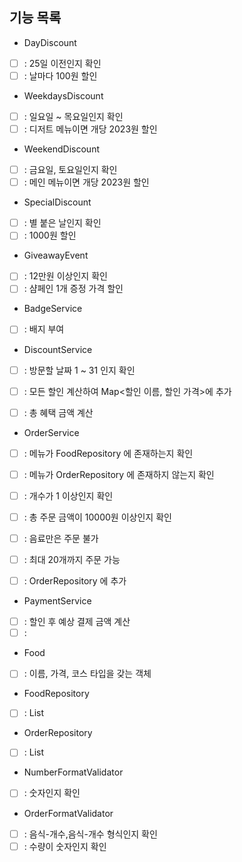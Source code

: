 ## 기능 목록
- DayDiscount
- [ ] : 25일 이전인지 확인
- [ ] : 날마다 100원 할인

- WeekdaysDiscount
- [ ] : 일요일 ~ 목요일인지 확인
- [ ] : 디저트 메뉴이면 개당 2023원 할인

- WeekendDiscount
- [ ] : 금요일, 토요일인지 확인
- [ ] : 메인 메뉴이면 개당 2023원 할인

- SpecialDiscount
- [ ] : 별 붙은 날인지 확인
- [ ] : 1000원 할인

- GiveawayEvent
- [ ] : 12만원 이상인지 확인
- [ ] : 샴페인 1개 증정 가격 할인

- BadgeService
- [ ] : 배지 부여

- DiscountService
- [ ] : 방문할 날짜 1 ~ 31 인지 확인

- [ ] : 모든 할인 계산하여 Map<할인 이름, 할인 가격>에 추가
- [ ] : 총 혜택 금액 계산

- OrderService
- [ ] : 메뉴가 FoodRepository 에 존재하는지 확인
- [ ] : 메뉴가 OrderRepository 에 존재하지 않는지 확인
- [ ] : 개수가 1 이상인지 확인
- [ ] : 총 주문 금액이 10000원 이상인지 확인
- [ ] : 음료만은 주문 불가
- [ ] : 최대 20개까지 주문 가능

- [ ] : OrderRepository 에 추가

- PaymentService
- [ ] : 할인 후 예상 결제 금액 계산
- [ ] : 

- Food
- [ ] : 이름, 가격, 코스 타입을 갖는 객체

- FoodRepository
- [ ] : List<Food>

- OrderRepository
- [ ] : List<Food>

- NumberFormatValidator
- [ ] : 숫자인지 확인

- OrderFormatValidator
- [ ] : 음식-개수,음식-개수 형식인지 확인
- [ ] : 수량이 숫자인지 확인